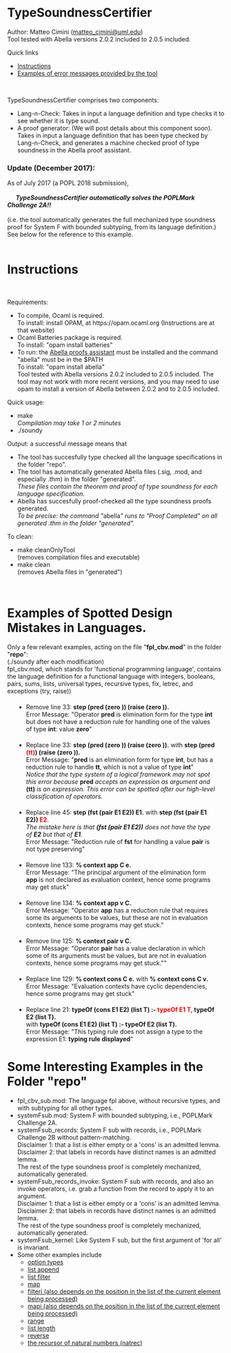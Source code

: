 # TypeSoundnessCertifier

Author: Matteo Cimini (matteo_cimini@uml.edu)
	<br />
Tool tested with Abella versions 2.0.2 included to 2.0.5 included.

Quick links 
<ul>
<li> <a href="#instructions">Instructions</a>
<li> <a href="#examples">Examples of error messages provided by the tool</a>
</ul>

<br /> 

TypeSoundnessCertifier comprises two components:
<ul>
<li> Lang-n-Check: Takes in input a language definition and type checks it to see whether it is type sound. 
<li> A proof generator: (We will post details about this component soon). Takes in input a language definition that has been type checked by Lang-n-Check, and generates a machine checked proof of type soundness in the Abella proof assistant. 
</ul>


### Update (December 2017): <br />
As of July 2017 (a POPL 2018 submission), 
<br />
<br /> &nbsp;&nbsp;&nbsp;&nbsp;&nbsp;**_TypeSoundnessCertifier automatically solves the POPLMark Challenge 2A!!_**
<br /><br />(i.e. the tool automatically generates the full mechanized type soundness proof for System F with bounded subtyping, from its language definition.) 
<br />See below for the reference to this example.   
<br />

# <a name="instructions"></a>Instructions 
<br />

Requirements: 
<br />
<ul>
<li> To compile, Ocaml is required.
<br />
	 To install: install OPAM, at https://opam.ocaml.org (Instructions are at that website)
<li> Ocaml Batteries package is required. 
<br />
	 To install: "opam install batteries"
<li> To run:  the <a href="http://abella-prover.org">Abella proofs assistant</a> must be installed and the command "abella" must be in the $PATH 
<br />
	 To install: "opam install abella" 
<br />
	 Tool tested with Abella versions 2.0.2 included to 2.0.5 included. The tool may not work with more recent versions, and you may need to use opam to install a version of Abella between 2.0.2 and to 2.0.5 included. 
</ul>

Quick usage: 
<br />
<ul>
<li> make 
	<br /> <i> Compilation may take 1 or 2 minutes </i> 
<li> ./soundy 
</ul>
Output: a successful message means that <br />
<ul>
<li> The tool has succesfully type checked all the language specifications in the folder "repo". 
<li> The tool has automatically generated Abella files (.sig, .mod, and especially .thm) in the folder "generated". 
       <br/><i>These files contain the theorem and proof of type soundness for each language specification. </i> 
<li> Abella has succesfully proof-checked all the type soundness proofs generated. 
       <br/><i>To be precise: the command "</i>abella<i>" runs to "Proof Completed" on all generated .thm in the folder "generated". </i> 
	   <br />
</ul>

To clean: <br />
<ul>
<li> make cleanOnlyTool 
	<br /> (removes compilation files and executable) 
<li> make clean 
	<br />  (removes Abella files in "generated") 
</ul>
<br />

# <a name="examples"></a>Examples of Spotted Design Mistakes in Languages. 

Only a few relevant examples, acting on the file "<strong>fpl_cbv.mod</strong>" in the folder "<strong>repo</strong>": 
<br />(./soundy after each modification)
<br />fpl_cbv.mod, which stands for 'functional programming language', contains the language definition for a functional language with integers, booleans, pairs, sums, lists, universal types, recursive types, fix, letrec, and exceptions (try, raise))
<ul>
	<li style="margin: 20px;"> Remove line 33: <strong> step (pred (zero )) (raise (zero )).</strong>
	<br /> Error Message: "Operator <strong>pred</strong> is elimination form for the type <strong>int</strong> but does not have a reduction rule for handling one of the values of type <strong>int</strong>: value <strong>zero</strong>"
<li style="margin: 20px;">  Replace line 33: <strong> step (pred (zero )) (raise (zero )).</strong>  with <strong> step (pred <strong style="color:red;">(tt)</strong>) (raise (zero )).</strong>	 
	<br /> Error Message: "<strong>pred</strong> is an elimination form for type <strong>int</strong>, but has a reduction rule to handle <strong>tt</strong>, which is not a value of type <strong>int</strong>"
	<br /> <i>Notice that the type system of a logical framework may not spot this error because </i><strong>pred</strong><i> accepts an expression as argument and </i><strong>(tt)</strong><i> is an expression. This error can be spotted after our high-level classification of operators.</i>
	<br />
<li style="margin: 20px;">  Replace line 45: <strong> step (fst (pair E1 E2)) E1.</strong>  with <strong> step (fst (pair E1 E2)) <strong style="color:red;"> E2</strong></strong>. 
	<br /> <i>The mistake here is that <strong>(fst (pair E1 E2))</strong> does not have the type of <strong>E2</strong> but that of <strong>E1</strong>.</i>
	<br /> Error Message: "Reduction rule of <strong>fst</strong> for handling a value <strong>pair</strong> is not type preserving"
	<br />
<li style="margin: 20px;">  Remove line 133: <strong> % context app C e.</strong>
	<br /> Error Message: "The principal argument of the elimination form <strong>app</strong> is not declared as evaluation context, hence some programs may get stuck"
	<br />
<li style="margin: 20px;">  Remove line 134: <strong> % context app v C.</strong>
	<br /> Error Message: "Operator <strong>app</strong> has a reduction rule that requires some its arguments to be values, but these are not in evaluation contexts, hence some programs may get stuck."
	<br />
<li style="margin: 20px;">  Remove line 125: <strong> % context pair v C.</strong>
	<br /> Error Message: "Operator <strong>pair</strong> has a value declaration in which some of its arguments must be values, but are not in evaluation contexts, hence some programs may get stuck.""
	<br />
<li style="margin: 20px;">  Replace line 129: <strong> % context cons C e.</strong> with <strong> % context cons C v.</strong>
	<br /> Error Message: "Evaluation contexts have cyclic dependencies, hence some programs may get stuck"
	<br />
<li style="margin: 20px;">  Replace line 21: <strong> typeOf (cons E1 E2) (list T) :- <strong style="color:red;">typeOf E1 T,</strong> typeOf E2 (list T).</strong> 
	<br /> with <strong >typeOf (cons E1 E2) (list T) :- typeOf E2 (list T).</strong>
	<br /> Error Message: "This typing rule does not assign a type to the expression E1: <strong>typing rule displayed</strong>"
	
</ul>

# Some Interesting Examples  in the Folder "repo"<br />
<ul> 
<li> fpl_cbv_sub.mod: The language fpl above, without recursive types, and with subtyping for all other types. 
<li> systemFsub.mod: System F with bounded subtyping, i.e., POPLMark Challenge 2A. 
<li> systemFsub_records: System F sub with records, i.e., POPLMark Challenge 2B without pattern-matching. 
	  <br />Disclaimer 1: that a list is either empty or a 'cons' is an admitted lemma. 
	  <br />Disclaimer 2: that labels in records have distinct names is an admitted lemma. 
	  <br />The rest of the type soundness proof is completely mechanized, automatically generated. 
<li> systemFsub_records_invoke: System F sub with records, and also an invoke operators, i.e. grab a function from the record to apply it to an argument. 
	  <br />Disclaimer 1: that a list is either empty or a 'cons' is an admitted lemma. 
	  <br />Disclaimer 2: that labels in records have distinct names is an admitted lemma. 
	  <br />The rest of the type soundness proof is completely mechanized, automatically generated. 
<li> systemFsub_kernel: Like System F sub, but the first argument of 'for all' is invariant.
<li> Some other examples include 
<ul> 
<li> <a href="https://github.com/mcimini/TypeSoundnessCertifier/tree/master/Comp5310_teaching_version/repo/stlc_option.lan">option types</a>
<li> <a href="https://github.com/mcimini/TypeSoundnessCertifier/tree/master/Comp5310_teaching_version/repo/stlc_lists_append.lan">list append</a>
<li> <a href="https://github.com/mcimini/TypeSoundnessCertifier/tree/master/Comp5310_teaching_version/repo/stlc_lists_filter.lan">list filter</a>
<li> <a href="https://github.com/mcimini/TypeSoundnessCertifier/tree/master/Comp5310_teaching_version/repo/stlc_lists_map.lan">map</a>
<li> <a href="https://github.com/mcimini/TypeSoundnessCertifier/tree/master/Comp5310_teaching_version/repo/stlc_lists_filteri.lan">filteri (also depends on the position in the list of the current element being processed)</a>
<li> <a href="https://github.com/mcimini/TypeSoundnessCertifier/tree/master/Comp5310_teaching_version/repo/stlc_lists_mapi.lan">mapi (also depends on the position in the list of the current element being processed)</a>
<li> <a href="https://github.com/mcimini/TypeSoundnessCertifier/tree/master/Comp5310_teaching_version/repo/stlc_lists_range.lan">range</a>
<li> <a href="https://github.com/mcimini/TypeSoundnessCertifier/tree/master/Comp5310_teaching_version/repo/stlc_lists_length.lan">list length</a>
<li> <a href="https://github.com/mcimini/TypeSoundnessCertifier/tree/master/Comp5310_teaching_version/repo/stlc_lists_reverse.lan">reverse</a>
<li> <a href="https://github.com/mcimini/TypeSoundnessCertifier/tree/master/Comp5310_teaching_version/repo/stlc_natural_recursor.lan">the recursor of natural numbers (natrec)</a>
</ul> 
</ul> 

